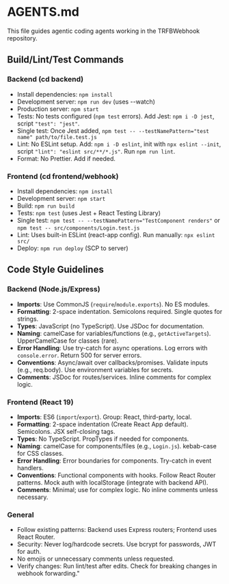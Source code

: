 # AGENTS.md

This file guides agentic coding agents working in the TRFBWebhook repository.

## Build/Lint/Test Commands

### Backend (cd backend)
- Install dependencies: `npm install`
- Development server: `npm run dev` (uses --watch)
- Production server: `npm start`
- Tests: No tests configured (`npm test` errors). Add Jest: `npm i -D jest`, script `"test": "jest"`.
- Single test: Once Jest added, `npm test -- --testNamePattern="test name" path/to/file.test.js`
- Lint: No ESLint setup. Add: `npm i -D eslint`, init with `npx eslint --init`, script `"lint": "eslint src/**/*.js"`. Run `npm run lint`.
- Format: No Prettier. Add if needed.

### Frontend (cd frontend/webhook)
- Install dependencies: `npm install`
- Development server: `npm start`
- Build: `npm run build`
- Tests: `npm test` (uses Jest + React Testing Library)
- Single test: `npm test -- --testNamePattern="TestComponent renders"` or `npm test -- src/components/Login.test.js`
- Lint: Uses built-in ESLint (react-app config). Run manually: `npx eslint src/`
- Deploy: `npm run deploy` (SCP to server)

## Code Style Guidelines

### Backend (Node.js/Express)
- **Imports**: Use CommonJS (`require`/`module.exports`). No ES modules.
- **Formatting**: 2-space indentation. Semicolons required. Single quotes for strings.
- **Types**: JavaScript (no TypeScript). Use JSDoc for documentation.
- **Naming**: camelCase for variables/functions (e.g., `getActiveTargets`). UpperCamelCase for classes (rare).
- **Error Handling**: Use try-catch for async operations. Log errors with `console.error`. Return 500 for server errors.
- **Conventions**: Async/await over callbacks/promises. Validate inputs (e.g., req.body). Use environment variables for secrets.
- **Comments**: JSDoc for routes/services. Inline comments for complex logic.

### Frontend (React 19)
- **Imports**: ES6 (`import`/`export`). Group: React, third-party, local.
- **Formatting**: 2-space indentation (Create React App default). Semicolons. JSX self-closing tags.
- **Types**: No TypeScript. PropTypes if needed for components.
- **Naming**: camelCase for components/files (e.g., `Login.js`). kebab-case for CSS classes.
- **Error Handling**: Error boundaries for components. Try-catch in event handlers.
- **Conventions**: Functional components with hooks. Follow React Router patterns. Mock auth with localStorage (integrate with backend API).
- **Comments**: Minimal; use for complex logic. No inline comments unless necessary.

### General
- Follow existing patterns: Backend uses Express routers; Frontend uses React Router.
- Security: Never log/hardcode secrets. Use bcrypt for passwords, JWT for auth.
- No emojis or unnecessary comments unless requested.
- Verify changes: Run lint/test after edits. Check for breaking changes in webhook forwarding."
